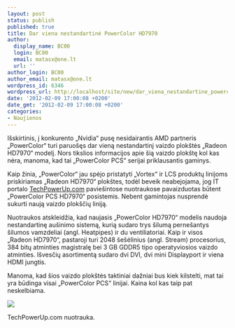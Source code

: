 ```yaml
---
layout: post
status: publish
published: true
title: Dar viena nestandartinė PowerColor HD7970
author:
  display_name: BC00
  login: BC00
  email: matasx@one.lt
  url: ''
author_login: BC00
author_email: matasx@one.lt
wordpress_id: 6346
wordpress_url: http://localhost/site/new/dar_viena_nestandartine_powercolor_hd7970/
date: '2012-02-09 17:00:08 +0200'
date_gmt: '2012-02-09 17:00:08 +0200'
categories:
- Naujienos
---
```

<p>Išskirtinis, į konkurento „Nvidia“ pusę nesidairantis AMD partneris „PowerColor“ turi paruošęs dar vieną nestandartinį vaizdo plokštės „Radeon HD7970“ modelį. Nors tikslios informacijos apie šią vaizdo plokštę kol kas nėra, manoma, kad tai „PowerColor PCS“ serijai priklausantis gaminys.</p>
<p>Kaip žinia, „PowerColor“ jau spėjo pristatyti „Vortex“ ir LCS produktų linijoms priskiriamas „Radeon HD7970“ plokštes, todėl beveik neabejojama, jog IT portalo <a class="ns" href="http://www.techpowerup.com/160179/PowerColor-Teases-a-New-Custom-Cooled-Radeon-HD-7970-Card.html">TechPowerUp.com</a> paviešintose nuotraukose pavaizduotas būtent „PowerColor PCS HD7970“ posistemis. Nebent gamintojas nusprendė sukurti naują vaizdo plokščių liniją.</p>
<p>Nuotraukos atskleidžia, kad naujasis „PowerColor HD7970“ modelis naudoja nestandartinę aušinimo sistemą, kurią sudaro trys šilumą pernešantys šilumos vamzdeliai (angl. Heatpipes) ir du ventiliatoriai. Kaip ir visos „Radeon HD7970“, pastaroji turi 2048 šešėlinius (angl. Stream) procesorius, 384 bitų atminties magistralę bei 3 GB GDDR5 tipo operatyviosios vaizdo atminties. Išvesčių asortimentą sudaro dvi DVI, dvi mini Displayport ir viena HDMI jungtis.</p>
<p>Manoma, kad šios vaizdo plokštės taktiniai dažniai bus kiek kilstelti, mat tai yra būdinga visai „PowerColor PCS“ linijai. Kaina kol kas taip pat neskelbiama.</p>
<p><img src="http://technews.lt/upload/powercolor_radeon_hd_7970_cm_02.jpg" /></p>
<p><span class="saltinis">TechPowerUp.com nuotrauka.</span><br /></p>
